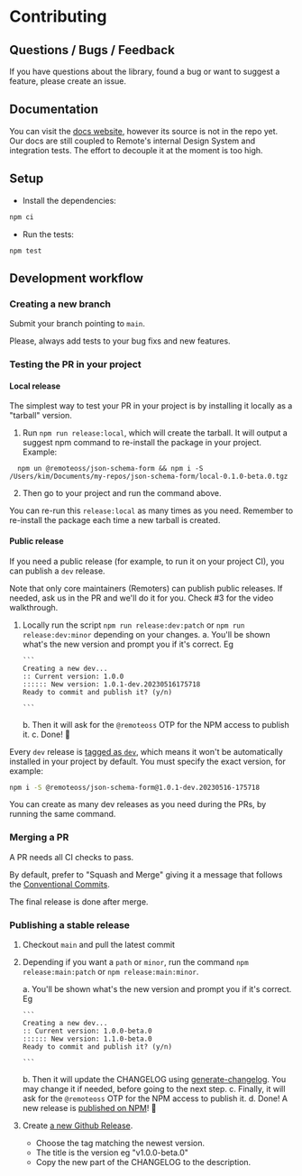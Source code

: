 # Contributing

## Questions / Bugs / Feedback

If you have questions about the library, found a bug or want to suggest a feature, please create an issue.

## Documentation

You can visit the [docs website](https://json-schema-form.vercel.app/), however its source is not in the repo yet. Our docs are still coupled to Remote's internal Design System and integration tests. The effort to decouple it at the moment is too high.

## Setup

- Install the dependencies:

```bash
npm ci
```

- Run the tests:

```
npm test
```

## Development workflow

### Creating a new branch

Submit your branch pointing to `main`.

Please, always add tests to your bug fixs and new features.

### Testing the PR in your project

#### Local release

The simplest way to test your PR in your project is by installing it locally as a "tarball" version.

1. Run `npm run release:local`, which will create the tarball. It will output a suggest npm command to re-install the package in your project. Example:

```
  npm un @remoteoss/json-schema-form && npm i -S /Users/kim/Documents/my-repos/json-schema-form/local-0.1.0-beta.0.tgz
```

2. Then go to your project and run the command above.

You can re-run this `release:local` as many times as you need. Remember to re-install the package each time a new tarball is created.

#### Public release

If you need a public release (for example, to run it on your project CI), you can publish a `dev` release.

Note that only core maintainers (Remoters) can publish public releases. If needed, ask us in the PR and we'll do it for you. Check #3 for the video walkthrough.

1.  Locally run the script `npm run release:dev:patch` or `npm run release:dev:minor` depending on your changes.
    a. You'll be shown what's the new version and prompt you if it's correct. Eg

        ```
        Creating a new dev...
        :: Current version: 1.0.0
        :::::: New version: 1.0.1-dev.20230516175718
        Ready to commit and publish it? (y/n)

        ```

    b. Then it will ask for the `@remoteoss` OTP for the NPM access to publish it.
    c. Done! 🎉

Every `dev` release is [tagged as `dev`](https://docs.npmjs.com/cli/v9/commands/npm-publish#tag), which means it won't be automatically installed in your project by default.
You must specify the exact version, for example:

```bash
npm i -S @remoteoss/json-schema-form@1.0.1-dev.20230516-175718
```

You can create as many dev releases as you need during the PRs, by running the same command.

### Merging a PR

A PR needs all CI checks to pass.

By default, prefer to "Squash and Merge" giving it a message that follows the [Conventional Commits](https://www.conventionalcommits.org/en/v1.0.0/).

The final release is done after merge.

### Publishing a stable release

1.  Checkout `main` and pull the latest commit
2.  Depending if you want a `path` or `minor`, run the command `npm release:main:patch` or `npm release:main:minor`.

    a. You'll be shown what's the new version and prompt you if it's correct. Eg

        ```
        Creating a new dev...
        :: Current version: 1.0.0-beta.0
        :::::: New version: 1.1.0-beta.0
        Ready to commit and publish it? (y/n)

        ```

    b. Then it will update the CHANGELOG using [generate-changelog](https://github.com/lob/generate-changelog). You may change it if needed, before going to the next step.
    c. Finally, it will ask for the `@remoteoss` OTP for the NPM access to publish it.
    d. Done! A new release is [published on NPM](https://www.npmjs.com/package/@remoteoss/json-schema-form)! 🎉

3.  Create [a new Github Release](https://github.com/remoteoss/json-schema-form/releases/new).
    - Choose the tag matching the newest version.
    - The title is the version eg "v1.0.0-beta.0"
    - Copy the new part of the CHANGELOG to the description.
